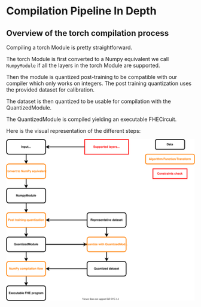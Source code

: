 # Compilation Pipeline In Depth

## Overview of the torch compilation process

Compiling a torch Module is pretty straightforward.

The torch Module is first converted to a Numpy equivalent we call `NumpyModule` if all the layers in the torch Module are supported.

Then the module is quantized post-training to be compatible with our compiler which only works on integers. The post training quantization uses the provided dataset for calibration.

The dataset is then quantized to be usable for compilation with the QuantizedModule.

The QuantizedModule is compiled yielding an executable FHECircuit.

Here is the visual representation of the different steps:

![Torch compilation flow](../../_static/compilation-pipeline/torch_to_numpy_flow.svg)
